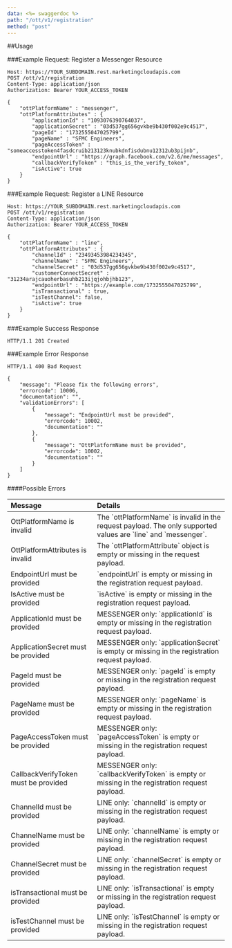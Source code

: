 ```yaml
---
data: <%= swaggerdoc %>
path: "/ott/v1/registration"
method: "post"
---
```

##Usage

###Example Request: Register a Messenger Resource
```
Host: https://YOUR_SUBDOMAIN.rest.marketingcloudapis.com
POST /ott/v1/registration
Content-Type: application/json
Authorization: Bearer YOUR_ACCESS_TOKEN

{
    "ottPlatformName" : "messenger",
    "ottPlatformAttributes" : {
        "applicationId" : "1093076390764037",
        "applicationSecret" : "03d537gg656gvkbe9b430f002e9c4517",
        "pageId" : "1732555047025799",
        "pageName" : "SFMC Engineers",
        "pageAccessToken" : "someaccesstoken4fasdcruib213123knubkdnfisdubnu12312ub3pijnb",
        "endpointUrl" : "https://graph.facebook.com/v2.6/me/messages",
        "callbackVerifyToken" : "this_is_the_verify_token",
        "isActive": true
    }
}
```
###Example Request: Register a LINE Resource
```
Host: https://YOUR_SUBDOMAIN.rest.marketingcloudapis.com
POST /ott/v1/registration
Content-Type: application/json
Authorization: Bearer YOUR_ACCESS_TOKEN

{
    "ottPlatformName" : "line",
    "ottPlatformAttributes" : {
        "channelId" : "23493453984234345",
        "channelName" : "SFMC Engineers",
        "channelSecret" : "03d537gg656gvkbe9b430f002e9c4517",
        "customerConnectSecret" : "31234arajcauoherbasuhb213ijqjohbjhb123",
        "endpointUrl" : "https://example.com/1732555047025799",
        "isTransactional" : true,
        "isTestChannel": false,
        "isActive": true
    }
}
```
###Example Success Response
```
HTTP/1.1 201 Created
```
###Example Error Response
```
HTTP/1.1 400 Bad Request

{
    "message": "Please fix the following errors",
    "errorcode": 10006,
    "documentation": "",
    "validationErrors": [
        {
            "message": "EndpointUrl must be provided",
            "errorcode": 10002,
            "documentation": ""
        },
        {
            "message": "OttPlatformName must be provided",
            "errorcode": 10002,
            "documentation": ""
        }
    ]
}
```
####Possible Errors
<table class="table table-hover">
<thead align="left">
<tr>
<th>Message</th>
<th>Details</th>
</tr>
</thead>
<tbody>
<tr>
<td>OttPlatformName is invalid</td>
<td>The `ottPlatformName` is invalid in the request payload. The only supported values are `line` and `messenger`.</td>
</tr>
<tr>
<td>OttPlatformAttributes is invalid</td>
<td>The `ottPlatformAttribute` object is empty or missing in the request payload.</td>
</tr>
<tr>
<td>EndpointUrl must be provided</td>
<td>`endpointUrl` is empty or missing in the registration request payload.</td>
</tr>
<tr>
<td>IsActive must be provided</td>
<td>`isActive` is empty or missing in the registration request payload.</td>
</tr>
<tr>
<td>ApplicationId must be provided</td>
<td>MESSENGER only: `applicationId` is empty or missing in the registration request payload.</td>
</tr>
<tr>
<td>ApplicationSecret must be provided</td>
<td>MESSENGER only: `applicationSecret` is empty or missing in the registration request payload.</td>
</tr>
<tr>
<td>PageId must be provided</td>
<td>MESSENGER only: `pageId` is empty or missing in the registration request payload.</td>
</tr>
<tr>
<td>PageName must be provided</td>
<td>MESSENGER only: `pageName` is empty or missing in the registration request payload.</td>
</tr>
<tr>
<td>PageAccessToken must be provided</td>
<td>MESSENGER only: `pageAccessToken` is empty or missing in the registration request payload.</td>
</tr>
<tr>
<td>CallbackVerifyToken must be provided</td>
<td>MESSENGER only: `callbackVerifyToken` is empty or missing in the registration request payload.</td>
</tr>
<tr>
<td>ChannelId must be provided</td>
<td>LINE only: `channelId` is empty or missing in the registration request payload.</td>
</tr>
<tr>
<td>ChannelName must be provided</td>
<td>LINE only: `channelName` is empty or missing in the registration request payload.</td>
</tr>
<tr>
<td>ChannelSecret must be provided</td>
<td>LINE only: `channelSecret` is empty or missing in the registration request payload.</td>
</tr>
<tr>
<td>isTransactional must be provided</td>
<td>LINE only: `isTransactional` is empty or missing in the registration request payload.</td>
</tr>
<tr>
<td>isTestChannel must be provided</td>
<td>LINE only: `isTestChannel` is empty or missing in the registration request payload.</td>
</tr>
</tbody>
</table>
